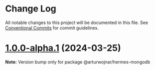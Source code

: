 # Change Log

All notable changes to this project will be documented in this file.
See [Conventional Commits](https://conventionalcommits.org) for commit guidelines.

# [1.0.0-alpha.1](https://github.com/arturwojnar/hermes/compare/v1.0.0-alpha.0...v1.0.0-alpha.1) (2024-03-25)

**Note:** Version bump only for package @arturwojnar/hermes-mongodb
